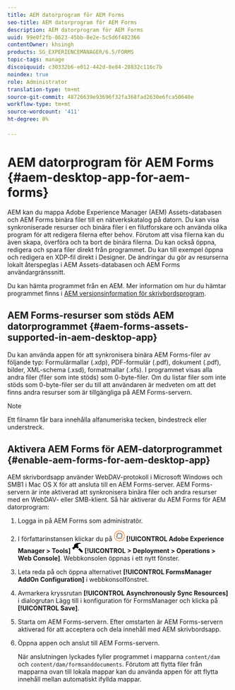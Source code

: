 ```yaml
---
title: AEM datorprogram för AEM Forms
seo-title: AEM datorprogram för AEM Forms
description: AEM datorprogram för AEM Forms
uuid: 99e0f2fb-8623-45bb-8e2e-5c5d6f482366
contentOwner: khsingh
products: SG_EXPERIENCEMANAGER/6.5/FORMS
topic-tags: manage
discoiquuid: c30332b6-e012-442d-8e84-28832c116c7b
noindex: true
role: Administrator
translation-type: tm+mt
source-git-commit: 48726639e93696f32fa368fad2630e6fca50640e
workflow-type: tm+mt
source-wordcount: '411'
ht-degree: 0%

---
```



# AEM datorprogram för AEM Forms {#aem-desktop-app-for-aem-forms}

AEM kan du mappa Adobe Experience Manager (AEM) Assets-databasen och AEM Forms binära filer till en nätverkskatalog på datorn. Du kan visa synkroniserade resurser och binära filer i en filutforskare och använda olika program för att redigera filerna efter behov. Förutom att visa filerna kan du även skapa, överföra och ta bort de binära filerna. Du kan också öppna, redigera och spara filer direkt från programmet. Du kan till exempel öppna och redigera en XDP-fil direkt i Designer. De ändringar du gör av resurserna lokalt återspeglas i AEM Assets-databasen och AEM Forms användargränssnitt.

Du kan hämta programmet från en AEM. Mer information om hur du hämtar programmet finns i [AEM versionsinformation för skrivbordsprogram](https://helpx.adobe.com/experience-manager/desktop-app/release-notes.html).

## AEM Forms-resurser som stöds AEM datorprogrammet {#aem-forms-assets-supported-in-aem-desktop-app}

Du kan använda appen för att synkronisera binära AEM Forms-filer av följande typ: Formulärmallar (.xdp), PDF-formulär (.pdf), dokument (.pdf), bilder, XML-schema (.xsd), formatmallar (.xfs). I programmet visas alla andra filer (filer som inte stöds) som 0-byte-filer. Om du listar filer som inte stöds som 0-byte-filer ser du till att användaren är medveten om att det finns andra resurser som är tillgängliga på AEM Forms-servern.

>[!NOTE]
>
>Ett filnamn får bara innehålla alfanumeriska tecken, bindestreck eller understreck.

## Aktivera AEM Forms för AEM-datorprogrammet {#enable-aem-forms-for-aem-desktop-app}

AEM skrivbordsapp använder WebDAV-protokoll i Microsoft Windows och SMB1 i Mac OS X för att ansluta till en AEM Forms-server. AEM Forms-servern är inte aktiverad att synkronisera binära filer och andra resurser med en WebDAV- eller SMB-klient. Så här aktiverar du AEM Forms för AEM datorprogram:

1. Logga in på AEM Forms som administratör.
1. I författarinstansen klickar du på ![adobeexperienceManager](assets/adobeexperiencemanager.png) **[!UICONTROL Adobe Experience Manager > Tools]** ![hammer](assets/hammer.png) **[!UICONTROL > Deployment > Operations > Web Console]**. Webbkonsolen öppnas i ett nytt fönster.
1. Leta reda på och öppna alternativet **[!UICONTROL FormsManager AddOn Configuration]** i webbkonsolfönstret.
1. Avmarkera kryssrutan **[!UICONTROL Asynchronously Sync Resources]** i dialogrutan Lägg till i konfiguration för FormsManager och klicka på **[!UICONTROL Save]**.
1. Starta om AEM Forms-servern. Efter omstarten är AEM Forms-servern aktiverad för att acceptera och dela innehåll med AEM skrivbordsapp.
1. Öppna appen och anslut till AEM Forms-servern.

   När anslutningen lyckades fyller programmet i mapparna `content/dam` och `content/dam/formsanddocuments`. Förutom att flytta filer från mapparna ovan till lokala mappar kan du använda appen för att flytta innehåll mellan automatiskt ifyllda mappar.

